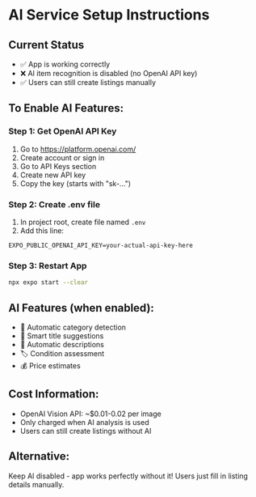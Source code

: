 # AI Service Setup Instructions

## Current Status
- ✅ App is working correctly 
- ❌ AI item recognition is disabled (no OpenAI API key)
- ✅ Users can still create listings manually

## To Enable AI Features:

### Step 1: Get OpenAI API Key
1. Go to https://platform.openai.com/
2. Create account or sign in
3. Go to API Keys section
4. Create new API key
5. Copy the key (starts with "sk-...")

### Step 2: Create .env file
1. In project root, create file named `.env`
2. Add this line:
```
EXPO_PUBLIC_OPENAI_API_KEY=your-actual-api-key-here
```

### Step 3: Restart App
```bash
npx expo start --clear
```

## AI Features (when enabled):
- 🤖 Automatic category detection
- 📝 Smart title suggestions  
- 📄 Automatic descriptions
- 🏷️ Condition assessment
- 💰 Price estimates

## Cost Information:
- OpenAI Vision API: ~$0.01-0.02 per image
- Only charged when AI analysis is used
- Users can still create listings without AI

## Alternative: 
Keep AI disabled - app works perfectly without it!
Users just fill in listing details manually.